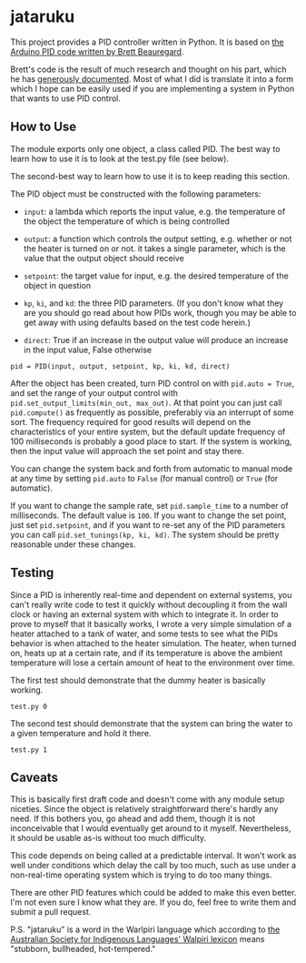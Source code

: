 jataruku
========

This project provides a PID controller written in Python. It is based on 
[the Arduino PID code written by Brett Beauregard](https://github.com/br3ttb/Arduino-PID-Library).

Brett's code is the result of much research and thought on his part, which
he has [generously documented](http://brettbeauregard.com/blog/2011/04/improving-the-beginners-pid-introduction/).
Most of what I did is translate it into a form which I hope can be easily
used if you are implementing a system in Python that wants to use PID
control.

How to Use
----------

The module exports only one object, a class called PID. The best way
to learn how to use it is to look at the test.py file (see below).

The second-best way to learn how to use it is to keep reading this
section.

The PID object must be constructed with the following parameters:

* ``input``: a lambda which reports the input value, e.g. the temperature of the object the temperature of which is being controlled

* ``output``: a function which controls the output setting, e.g. whether
  or not the heater is turned on or not. it takes a single parameter,
  which is the value that the output object should receive

* ``setpoint``: the target value for input, e.g. the desired temperature
  of the object in question

* ``kp``, ``ki``, and ``kd``: the three PID parameters.  (If you don't know
  what they are you should go read about how PIDs work, though you may
  be able to get away with using defaults based on the test code herein.)

* ``direct``: True if an increase in the output value will produce an
  increase in the input value, False otherwise

``pid = PID(input, output, setpoint, kp, ki, kd, direct)``

After the object has been created, turn PID control on with ``pid.auto = True``,
and set the range of your output control with ``pid.set_output_limits(min_out, max_out)``.
At that point you can just call ``pid.compute()`` as
frequently as possible, preferably via an interrupt of some sort. The
frequency required for good results will depend on the characteristics
of your entire system, but the default update frequency of 100
milliseconds is probably a good place to start. If the system is
working, then the input value will approach the set point and stay there.

You can change the system back and forth from automatic to manual mode at
any time by setting ``pid.auto`` to ``False`` (for manual control) or ``True``
(for automatic).

If you want to change the sample rate, set ``pid.sample_time`` to a number
of milliseconds. The default value is ``100``. If you want to change the
set point, just set ``pid.setpoint``, and if you want to re-set any of the
PID parameters you can call ``pid.set_tunings(kp, ki, kd)``. The system should
be pretty reasonable under these changes.

Testing
-------

Since a PID is inherently real-time and dependent on external systems,
you can't really write code to test it quickly without decoupling it
from the wall clock or having an external system with which to integrate it.
In order to prove to myself that it basically works, I wrote a very simple
simulation of a heater attached to a tank of water, and some tests to
see what the PIDs behavior is when attached to the heater simulation.
The heater, when turned on, heats up at a certain rate, and if its
temperature is above the ambient temperature will
lose a certain amount of heat to the environment over time.

The first test should demonstrate that the dummy heater is basically working.

    test.py 0

The second test should demonstrate that the system can bring the water to
a given temperature and hold it there.

    test.py 1


Caveats
-------

This is basically first draft code and doesn't come with any module
setup niceties. Since the object is relatively straightforward there's
hardly any need. If this bothers you, go ahead and add them,
though it is not inconceivable that I would eventually get around to it
myself. Nevertheless, it should be usable as-is without too much
difficulty.

This code depends on being called at a predictable interval. It won't
work as well under conditions which delay the call by too much, such as
use under a non-real-time operating system which is trying to do too
many things.

There are other PID features which could be added to make this even
better. I'm not even sure I know what they are. If you do, feel free
to write them and submit a pull request.

P.S. "jataruku" is a word in the Warlpiri language which according to
[the Australian Society for Indigenous Languages' Walpiri lexicon](http://ausil.org/Dictionary/Warlpiri/lexicon/index.htm) means
"stubborn, bullheaded, hot-tempered."
